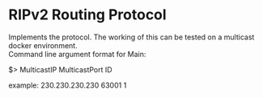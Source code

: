 # RIPv2 Routing Protocol  
Implements the protocol. The working of this can be tested on a multicast docker environment.  
Command line argument format for Main:  

$> MulticastIP MulticastPort ID  

example: 230.230.230.230 63001 1
